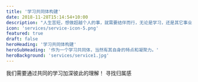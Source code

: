 ```yaml
---
title: '学习共同体构建'
date: 2018-11-28T15:14:54+10:00
description: "人生苦短，想做超越个人的事，就需要结伴而行，无论是学习，还是其它事业，在开源的世界里闯荡不迷路，让我们一起阅读起来。"
icon: 'services/service-icon-5.png'
featured: true
draft: false
heroHeading: '学习共同体构建'
heroSubHeading: '作为一个学习共同体，当然有其自身的特点和凝聚力。'
heroBackground: 'services/service1.jpg'
---
```


我们需要通过共同的学习加深彼此的理解！
寻找归属感
